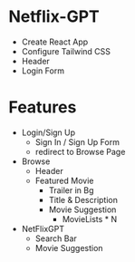 # Netflix-GPT

- Create React App
- Configure Tailwind CSS
- Header
- Login Form




# Features 
- Login/Sign Up
    - Sign In / Sign Up Form
    - redirect to Browse Page
- Browse
    - Header
    - Featured Movie
        - Trailer in Bg
        - Title & Description
        - Movie Suggestion
            - MovieLists * N
- NetFlixGPT
    - Search Bar
    - Movie Suggestion
    

    
